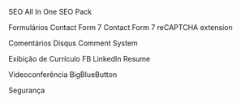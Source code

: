 SEO
All In One SEO Pack

Formulários
Contact Form 7
Contact Form 7 reCAPTCHA extension

Comentários
Disqus Comment System

Exibição de Currículo
FB LinkedIn Resume

Videoconferência
BigBlueButton

Segurança
